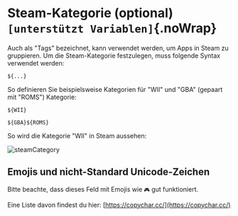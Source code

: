# Steam-Kategorie (optional) `[unterstützt Variablen]`{.noWrap}

Auch als "Tags" bezeichnet, kann verwendet werden, um Apps in Steam zu gruppieren. Um die Steam-Kategorie festzulegen, muss folgende Syntax verwendet werden:
```
${...}
```
So definieren Sie beispielsweise Kategorien für "WII" und "GBA" (gepaart mit "ROMS") Kategorie:
```
${WII}
```
```
${GBA}${ROMS}
```
So wird die Kategorie "WII" in Steam aussehen:

![steamCategory](../../../assets/images/category-example.png)

## Emojis und nicht-Standard Unicode-Zeichen
Bitte beachte, dass dieses Feld mit Emojis wie `🎮` gut funktioniert.

Eine Liste davon findest du hier: [https://copychar.cc/](https://copychar.cc/)
